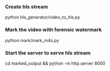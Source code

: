 
### Create hls stream
python hls_generator/video_to_hls.py
### Mark the video with forensic watermark
python mark/mark_m4s.py
### Start the server to serve hls stream
cd marked_output && python -m http.server 8000